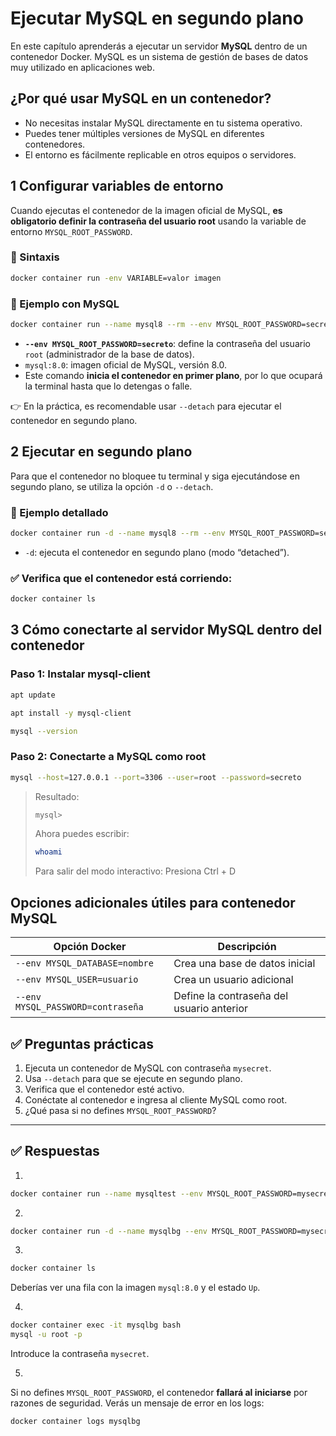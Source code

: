 # Ejecutar MySQL en segundo plano

En este capítulo aprenderás a ejecutar un servidor **MySQL** dentro de un contenedor Docker. MySQL es un sistema de gestión de bases de datos muy utilizado en aplicaciones web.

## ¿Por qué usar MySQL en un contenedor?

* No necesitas instalar MySQL directamente en tu sistema operativo.
* Puedes tener múltiples versiones de MySQL en diferentes contenedores.
* El entorno es fácilmente replicable en otros equipos o servidores.

## 1 Configurar variables de entorno

Cuando ejecutas el contenedor de la imagen oficial de MySQL, **es obligatorio definir la contraseña del usuario root** usando la variable de entorno `MYSQL_ROOT_PASSWORD`.

### 📌 Sintaxis

```bash
docker container run -env VARIABLE=valor imagen
```

### 📌 Ejemplo con MySQL

```bash
docker container run --name mysql8 --rm --env MYSQL_ROOT_PASSWORD=secreto --publish 3306:3306 mysql:8.0
```

* **`--env MYSQL_ROOT_PASSWORD=secreto`**: define la contraseña del usuario `root` (administrador de la base de datos).
* `mysql:8.0`: imagen oficial de MySQL, versión 8.0.
* Este comando **inicia el contenedor en primer plano**, por lo que ocupará la terminal hasta que lo detengas o falle.

👉 En la práctica, es recomendable usar `--detach` para ejecutar el contenedor en segundo plano.

## 2 Ejecutar en segundo plano

Para que el contenedor no bloquee tu terminal y siga ejecutándose en segundo plano, se utiliza la opción `-d` o `--detach`.

### 📌 Ejemplo detallado

```bash
docker container run -d --name mysql8 --rm --env MYSQL_ROOT_PASSWORD=secreto --publish 3306:3306 mysql:8.0
```
* `-d`: ejecuta el contenedor en segundo plano (modo “detached”).

### ✅ Verifica que el contenedor está corriendo:

```bash
docker container ls
```

## 3 Cómo conectarte al servidor MySQL dentro del contenedor

### Paso 1: Instalar mysql-client

```bash
apt update
```
```bash
apt install -y mysql-client
```
```bash
mysql --version
```

### Paso 2: Conectarte a MySQL como root

```bash
mysql --host=127.0.0.1 --port=3306 --user=root --password=secreto
```
> Resultado:
> ```bash
> mysql>
> ```
> Ahora puedes escribir:
> ```bash
> whoami
> ```
> Para salir del modo interactivo: Presiona Ctrl + D

## Opciones adicionales útiles para contenedor MySQL

| Opción Docker                     | Descripción                               |
| --------------------------------- | ----------------------------------------- |
| `--env MYSQL_DATABASE=nombre`     | Crea una base de datos inicial            |
| `--env MYSQL_USER=usuario`        | Crea un usuario adicional                 |
| `--env MYSQL_PASSWORD=contraseña` | Define la contraseña del usuario anterior |


## ✅ Preguntas prácticas

1. Ejecuta un contenedor de MySQL con contraseña `mysecret`.
2. Usa `--detach` para que se ejecute en segundo plano.
3. Verifica que el contenedor esté activo.
4. Conéctate al contenedor e ingresa al cliente MySQL como root.
5. ¿Qué pasa si no defines `MYSQL_ROOT_PASSWORD`?

---

## ✅ Respuestas

1.

```bash
docker container run --name mysqltest --env MYSQL_ROOT_PASSWORD=mysecret mysql:8.0
```

2.

```bash
docker container run -d --name mysqlbg --env MYSQL_ROOT_PASSWORD=mysecret mysql:8.0
```

3.

```bash
docker container ls
```

Deberías ver una fila con la imagen `mysql:8.0` y el estado `Up`.

4.

```bash
docker container exec -it mysqlbg bash
mysql -u root -p
```

Introduce la contraseña `mysecret`.

5.

Si no defines `MYSQL_ROOT_PASSWORD`, el contenedor **fallará al iniciarse** por razones de seguridad. Verás un mensaje de error en los logs:

```bash
docker container logs mysqlbg
```
